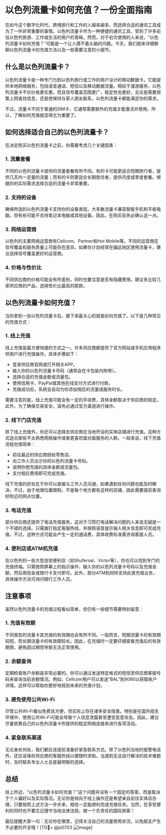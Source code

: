 # 以色列流量卡如何充值？一份全面指南

在如今这个数字化时代，跨境旅行和工作的人越来越多，而选择合适的通讯工具成为了一件非常重要的事情。以色列流量卡作为一种便捷的通讯工具，受到了许多前往以色列旅游、工作或生活的用户的青睐。然而，对于初次使用的人来说，“以色列流量卡如何充值？”可能是一个让人摸不着头脑的问题。今天，我们就来详细聊聊以色列流量卡的充值方法以及一些需要注意的小细节。

## 什么是以色列流量卡？

以色列流量卡是一种专门为到以色列旅行或工作的用户设计的移动数据卡。它能提供本地网络服务，包括语音通话、短信以及移动数据流量。相较于漫游服务，以色列流量卡不仅价格更实惠，而且信号覆盖范围更广，稳定性也更好。无论是需要频繁上网查找信息，还是想保持与家人朋友联系，以色列流量卡都能满足你的需求。

不过，流量卡不同于普通的SIM卡，它通常需要额外的充值才能激活并使用。所以，了解如何充值就显得尤为重要了。

## 如何选择适合自己的以色列流量卡？

在决定购买以色列流量卡之前，你需要考虑几个关键因素：

### 1. **流量套餐**
不同的以色列流量卡提供的流量套餐有所不同。有的卡可能更适合短期旅行者，提供几天内一定量的流量；而有的卡则更适合长期居住者，提供月度或季度套餐。根据你的实际需求选择合适的流量卡非常重要。

### 2. **支持的设备**
确保所选的以色列流量卡支持你的设备类型。大多数流量卡兼容智能手机和平板电脑，但有些可能不支持笔记本电脑或其他设备。因此，在购买前务必确认这一点。

### 3. **网络运营商**
以色列的主要网络运营商有Cellcom、Partner和Hot Mobile等。不同的运营商在信号覆盖和服务质量上可能存在差异。如果你计划经常在偏远地区使用流量卡，建议选择信号覆盖更好的运营商。

### 4. **价格与性价比**
不同供应商的价格可能会有所差别，同时也要注意是否有隐藏费用。建议多比较几家供应商的产品，选择性价比最高的那款。

## 以色列流量卡如何充值？

当你拿到一张以色列流量卡后，接下来最关心的就是如何充值了。以下是几种常见的充值方式：

### 1. **线上充值**
线上充值是最方便快捷的方式之一。许多供应商都提供了官方网站或手机应用程序供用户进行充值操作。具体步骤如下：
   - 登录供应商官网或打开相关APP。
   - 输入你的以色列流量卡号码（通常会在卡包装内附带）。
   - 选择合适的充值金额或流量包。
   - 使用信用卡、PayPal或其他在线支付方式进行付款。
   - 充值成功后，系统会自动为你添加相应的流量或服务时长。

需要注意的是，线上充值可能会有一定的手续费，具体金额取决于供应商的规定。此外，为了确保交易安全，请务必通过官方渠道进行操作。

### 2. **线下门店充值**
除了线上充值外，你还可以选择去供应商在当地开设的实体店铺进行充值。这种方式适合那些不太熟悉网络操作或者更喜欢面对面服务的人群。一般来说，线下充值流程也很简单：
   - 前往最近的供应商授权零售店。
   - 向工作人员出示你的以色列流量卡号码。
   - 说明你想充值的具体金额或流量包。
   - 支付相应费用即可完成充值。

线下充值的好处在于你可以直接与工作人员沟通，如果遇到任何问题也能及时解决。不过，由于地理位置限制，不是每个地方都有这样的店铺，因此需要提前查询好附近的网点位置。

### 3. **电话充值**
部分供应商还提供了电话充值服务，这对于习惯打电话解决问题的人来说无疑是一个不错的选择。只需拨打指定客服热线，并按照语音提示输入相关信息即可完成充值。不过，这种方式可能会产生一定的通话费，具体收费标准需咨询客服人员。

### 4. **便利店或ATM机充值**
在以色列的一些大型连锁便利店（如Shufersal、Victor等），你也可以找到专门的充值终端。只需按照屏幕上的指示操作，输入你的以色列流量卡号码以及充值金额，然后用现金或银行卡支付即可。此外，部分ATM机同样支持此类充值业务，具体操作方法可询问银行工作人员。

## 注意事项

虽然以色列流量卡的充值过程看似简单，但仍有一些细节需要特别留意：

### 1. **充值有效期**
不同类型的流量卡其充值的有效期也会有所不同。一般而言，短期流量卡的有效期较短，而长期流量卡的有效期较长。因此，在充值时一定要仔细查看充值后的有效期限，避免因过期而导致无法正常使用。

### 2. **余额查询**
定期检查账户余额是非常必要的。你可以通过发送特定格式的短信至供应商客服号码来查询当前余额情况。例如，Cellcom用户可以发送“BAL”到9090以获取账户详情。这样可以帮助你更好地规划未来的充值计划。

### 3. **避免使用公共Wi-Fi**
尽管公共Wi-Fi看似免费且方便，但实际上存在诸多安全隐患。特别是在国外陌生环境中，使用公共Wi-Fi可能会导致个人信息泄露甚至遭受恶意攻击。因此，建议尽量依靠自己的以色列流量卡所提供的稳定网络连接来进行各项活动。

### 4. **紧急联系渠道**
无论身处何处，我们都应该提前准备好紧急联系方式。除了以色列当地的报警电话外，还应该保存供应商的客服热线以便随时求助。当遇到无法自行解决的技术难题时，及时联系专业人士总是最明智的选择。

## 总结

综上所述，“以色列流量卡如何充值？”这个问题并没有一个固定的答案，而是取决于个人偏好以及实际情况。无论你是倾向于线上操作还是希望亲自前往实体店办理，只要按照上述方法一步步来，相信一定能顺利完成充值任务。当然，在享受便利的同时也不要忘记遵守当地法律法规，做一个负责任的国际旅客！

最后提醒大家一句：无论你在哪里，记得关注自己的流量使用状况，以免超支产生不必要的开支哦！[TG💪+ @jx0703 ![Image](https://github.com/user-attachments/assets/dbca1d08-cadb-493c-b0ec-ad6f7a83f270)]